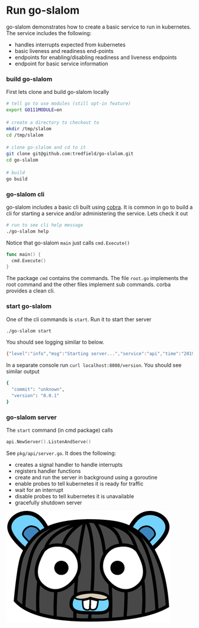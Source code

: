 # Run go-slalom

go-slalom demonstrates how to create a basic service to run in kubernetes. The service includes the following:

- handles interrupts expected from kubernetes
- basic liveness and readiness end-points
- endpoints for enabling/disabling readiness and liveness endpoints
- endpoint for basic service information

### build go-slalom

First lets clone and build go-slalom locally

```bash
# tell go to use modules (still opt-in feature)
export GO111MODULE=on

# create a directory to checkout to
mkdir /tmp/slalom
cd /tmp/slalom
 
# clone go-slalom and cd to it
git clone git@github.com:tredfield/go-slalom.git
cd go-slalom

# build
go build
```

### go-slalom cli

go-slalom includes a basic cli built using [cobra](https://github.com/spf13/cobra). It is common in go to build a cli
for starting a service and/or administering the service. Lets check it out

```bash
# run to see cli help message
./go-slalom help
```

Notice that go-slalom `main` just calls `cmd.Execute()`

```go
func main() {
  cmd.Execute()
}
```

The package `cmd` contains the commands. The file `root.go` implements the root command and the other files implement 
sub commands. corba provides a clean cli.


### start go-slalom
One of the cli commands is `start`. Run it to start ther server

```bash
./go-slalom start
```

You should see logging similar to below. 
```bash
{"level":"info","msg":"Starting server...","service":"api","time":"2019-05-09T13:22:03-07:00"}
```

In a separate console run `curl localhost:8008/version`. You should see similar output 
```bash
{
  "commit": "unknown",
  "version": "0.0.1"
}
```

### go-slalom server

The `start` command (in cmd package) calls
```go
api.NewServer().ListenAndServe()
``` 

See `pkg/api/server.go`. It does the following:

- creates a signal handler to handle interrupts
- registers handler functions
- create and run the server in background using a goroutine
- enable probes to tell kubernetes it is ready for traffic
- wait for an interrupt
- disable probes to tell kubernetes it is unavailable
- gracefully shutdown server


![gopher-head](images/gopher_head.png)